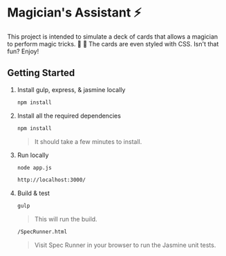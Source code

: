 # Magician's Assistant :zap:
This project is intended to simulate a deck of cards that allows a magician to perform
magic tricks. :tophat: :rabbit: The cards are even styled with CSS. Isn't that fun? Enjoy!

## Getting Started

1. Install gulp, express, & jasmine locally
   ```sh
   npm install
   ```

2. Install all the required dependencies
   ```sh
   npm install
   ```
   >It should take a few minutes to install.

3. Run locally
    ```sh
    node app.js
    ```
    ```sh
    http://localhost:3000/
    ```

4. Build & test
    ```sh
    gulp 
    ```
    >This will run the build.
    
    ```sh
    /SpecRunner.html
    ```
    >Visit Spec Runner in your browser to run the Jasmine unit tests.